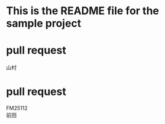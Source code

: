 # This is the README file for the sample project
pull request
======
山村

pull request
======
FM25112  
前田
